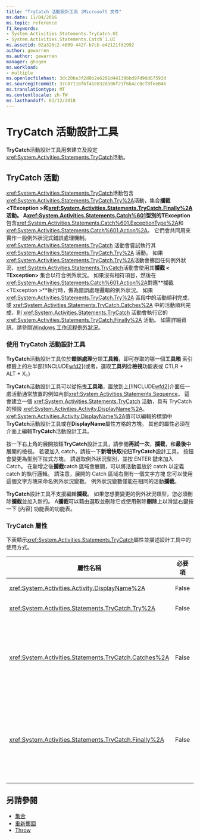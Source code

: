 ```yaml
---
title: "TryCatch 活動設計工具 |Microsoft 文件"
ms.date: 11/04/2016
ms.topic: reference
f1_keywords:
- System.Activities.Statements.TryCatch.UI
- System.Activities.Statements.Catch`1.UI
ms.assetid: 02a326c2-4009-442f-b7cb-e42121fd2992
author: gewarren
ms.author: gewarren
manager: ghogen
ms.workload:
- multiple
ms.openlocfilehash: 3dc20be3f2d8b2e6281d44139bbd97d9dd67593d
ms.sourcegitcommit: 37c87118f6f41e832da96f21f6b4cc0cf8fee046
ms.translationtype: MT
ms.contentlocale: zh-TW
ms.lasthandoff: 03/12/2018
---
```

# <a name="trycatch-activity-designer"></a>TryCatch 活動設計工具
**TryCatch**活動設計工具用來建立及設定<xref:System.Activities.Statements.TryCatch>活動。

## <a name="the-trycatch-activity"></a>TryCatch 活動
 <xref:System.Activities.Statements.TryCatch>活動包含<xref:System.Activities.Statements.TryCatch.Try%2A>活動，集合**攔截\<TException >**和<xref:System.Activities.Statements.TryCatch.Finally%2A>活動。 A<xref:System.Activities.Statements.Catch%601>型別的**TException**包含<xref:System.Activities.Statements.Catch%601.ExceptionType%2A>和<xref:System.Activities.Statements.Catch%601.Action%2A>。 它們會共同用來實作一般例外狀況式錯誤處理機制。 <xref:System.Activities.Statements.TryCatch> 活動會嘗試執行其 <xref:System.Activities.Statements.TryCatch.Try%2A> 活動。 如果<xref:System.Activities.Statements.TryCatch.Try%2A>活動會擲回任何例外狀況，<xref:System.Activities.Statements.TryCatch>活動會使用其**攔截 < TException\>** 集合以符合例外狀況。 如果沒有相符項目，然後在<xref:System.Activities.Statements.Catch%601.Action%2A>對應**攔截\<TException >**執行時，做為錯誤處理邏輯的例外狀況。 如果 <xref:System.Activities.Statements.TryCatch.Try%2A> 區段中的活動順利完成，或 <xref:System.Activities.Statements.TryCatch.Catches%2A> 中的活動順利完成，則 <xref:System.Activities.Statements.TryCatch> 活動會執行它的 <xref:System.Activities.Statements.TryCatch.Finally%2A> 活動。 如需詳細資訊，請參閱[Windows 工作流程例外狀況](/dotnet/framework/windows-workflow-foundation/exceptions)。

### <a name="using-the-trycatch-activity-designer"></a>使用 TryCatch 活動設計工具
 **TryCatch**活動設計工具位於**錯誤處理**分類**工具箱**，即可存取的哪一個**工具箱**  索引標籤上的左半部[!INCLUDE[wfd2](../workflow-designer/includes/wfd2_md.md)](或者，選取**工具列**從**檢視**功能表或 CTLR + ALT + X。)

 **TryCatch**活動設計工具可以從拖曳**工具箱**，置放到上[!INCLUDE[wfd2](../workflow-designer/includes/wfd2_md.md)]介面任一處活動通常放置的例如內部<xref:System.Activities.Statements.Sequence>。 這會建立一個 <xref:System.Activities.Statements.TryCatch> 活動，具有 TryCatch 的預設 <xref:System.Activities.Activity.DisplayName%2A>。 <xref:System.Activities.Activity.DisplayName%2A>值可以編輯的標頭中**TryCatch**活動設計工具或在**DisplayName**屬性方格的方塊。 其他的屬性必須在介面上編輯**TryCatch**活動設計工具。

 按一下右上角的展開按鈕**TryCatch**設計工具，請參閱**再試一次**，**攔截**，和**最後**中展開的檢視。 若要加入 catch，請按一下**新增快取**按鈕**TryCatch**設計工具。 按鈕會變更為型別下拉式方塊。 請選取例外狀況型別，並按 ENTER 鍵來加入 Catch。 在新增之後**攔截**catch 區域會展開，可以將活動置放於 catch 以定義 catch 的執行邏輯。 請注意，展開的 Catch 區域右側有一個文字方塊 您可以使用這個文字方塊來命名例外狀況變數。 例外狀況變數僅能在相同的活動**攔截**。

 **TryCatch**設計工具不支援編輯**攔截**。 如果您想要變更的例外狀況類型，您必須刪除**攔截**並加入新的。 A**攔截**可以藉由選取並刪除它或使用刪除**刪除**上以滑鼠右鍵按一下 [內容] 功能表的功能表。

### <a name="the-trycatch-properties"></a>TryCatch 屬性
 下表顯示<xref:System.Activities.Statements.TryCatch>屬性並描述設計工具中的使用方式。

|屬性名稱|必要項|使用方式|
|-------------------|--------------|-----------|
|<xref:System.Activities.Activity.DisplayName%2A>|False|指定 <xref:System.Activities.Statements.TryCatch> 活動選用的易記名稱。 預設為 TryCatch。|
|<xref:System.Activities.Statements.TryCatch.Try%2A>|False|當 <xref:System.Activities.Statements.TryCatch> 執行時，首先執行的活動。|
|<xref:System.Activities.Statements.TryCatch.Catches%2A>|False|集合**攔截**時，要檢查的項目<xref:System.Activities.Statements.TryCatch.Try%2A>活動會擲回的例外狀況。<br /><br /> 您必須至少在 <xref:System.Activities.Statements.TryCatch.Catches%2A> 或 <xref:System.Activities.Statements.TryCatch.Finally%2A> 區塊中加入一個活動。|
|<xref:System.Activities.Statements.TryCatch.Finally%2A>|False|當 <xref:System.Activities.Statements.TryCatch.Try%2A> 和 <xref:System.Activities.Statements.TryCatch.Catches%2A> 集合中的任何必要活動完成執行時，要執行的活動。<br /><br /> 您必須至少在 <xref:System.Activities.Statements.TryCatch.Catches%2A> 或 <xref:System.Activities.Statements.TryCatch.Finally%2A> 區塊中加入一個活動。|

## <a name="see-also"></a>另請參閱

- [集合](../workflow-designer/collection-activity-designers.md)
- [重新擲回](../workflow-designer/rethrow-activity-designer.md)
- [Throw](../workflow-designer/throw-activity-designer.md)
